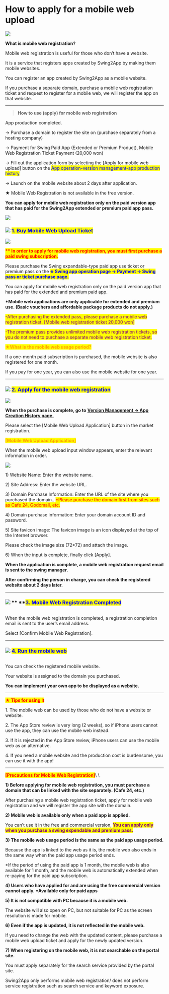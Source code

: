 # How to apply for a mobile web upload

![](https://support.swing2app.com/wp-content/uploads/2021/10/Header-IMG-1.png)

**What is mobile web registration?**

Mobile web registration is useful for those who don’t have a website.

It is a service that registers apps created by Swing2App by making them mobile websites.

You can register an app created by Swing2App as a mobile website.

If you purchase a separate domain, purchase a mobile web registration ticket and request to register for a mobile web, we will register the app on that website.

***

> **How to use (apply) for mobile web registration**

App production completed.

→ Purchase a domain to register the site on (purchase separately from a hosting company)

→ Payment for Swing Paid App (Extended or Premium Product), Mobile Web Registration Ticket Payment (20,000 won)&#x20;

→ Fill out the application form by selecting the \[Apply for mobile web upload] button on the  <mark style="color:blue;">App operation-version management-app production history</mark>

→ Launch on the mobile website about 2 days after application.



★ Mobile Web Registration is not available in the free version.

**You can apply for mobile web registration only on the paid version app that has paid for the Swing2App extended or premium paid app pass.**

![](https://wp.swing2app.co.kr/wp-content/uploads/2019/04/%EC%A4%84%EB%9D%BC%EC%9D%B8.png)

### <mark style="color:blue;"></mark>![](https://wp.swing2app.co.kr/wp-content/uploads/2020/04/%EB%8B%A8%EB%9D%BD1-1.png) <mark style="color:blue;">**1. Buy Mobile Web Upload Ticket**</mark>

![](https://support.swing2app.com/wp-content/uploads/2021/10/IMG1.png)

<mark style="color:red;">**\*\* In order to apply for mobile web registration, you must first purchase a paid swing subscription.**</mark>

Please purchase the Swing expandable-type paid app use ticket or premium pass on the <mark style="color:blue;">**※ Swing app operation page → Payment → Swing pass or ticket purchase page.**</mark>

You can apply for mobile web registration only on the paid version app that has paid for the extended and premium paid app.

&#x20;**\*Mobile web applications are only applicable for extended and premium use. (Basic vouchers and affordable package products do not apply.)**

<mark style="color:purple;">-After purchasing the extended pass, please purchase a mobile web registration ticket. \[Mobile web registration ticket 20,000 won]</mark>

<mark style="color:purple;">-The premium pass provides unlimited mobile web registration tickets, so you do not need to purchase a separate mobile web registration ticket.</mark>

<mark style="color:purple;"></mark>

<mark style="color:orange;">**★What is the mobile web usage period?**</mark>

If a one-month paid subscription is purchased, the mobile website is also registered for one month.

If you pay for one year, you can also use the mobile website for one year.

***

### <mark style="color:blue;"></mark>![](https://wp.swing2app.co.kr/wp-content/uploads/2020/04/%EB%8B%A8%EB%9D%BD1-1.png) <mark style="color:blue;">**2. Apply for the mobile web registration**</mark>

![](https://support.swing2app.com/wp-content/uploads/2021/10/IMG-2-1.png)

**When the purchase is complete, go to** [**Version Management → App Creation History page.**](https://www.swing2app.com/view/app\_work\_history)

Please select the \[Mobile Web Upload Application] button in the market registration.



<mark style="color:orange;">**\[Mobile Web Upload Application]**</mark>

When the mobile web upload input window appears, enter the relevant information in order.

![](https://support.swing2app.com/wp-content/uploads/2021/10/IMG-3-1.png)

1\) Website Name: Enter the website name.

2\) Site Address: Enter the website URL.

3\) Domain Purchase Information: Enter the URL of the site where you purchased the domain.. <mark style="color:red;">\*Please purchase the domain first from sites such as Cafe 24, Godomall, etc.</mark>

4\) Domain purchase information: Enter your domain account ID and password.

5\) Site favicon image: The favicon image is an icon displayed at the top of the Internet browser.

Please check the image size (72\*72) and attach the image.

6\) When the input is complete, finally click \[Apply].

**When the application is complete, a mobile web registration request email is sent to the swing manager.**

**After confirming the person in charge, you can check the registered website about 2 days later.**

***

### ![](https://wp.swing2app.co.kr/wp-content/uploads/2020/04/%EB%8B%A8%EB%9D%BD1-1.png) ** **<mark style="color:blue;">**3. Mobile Web Registration Completed**</mark>

<figure><img src="../../../.gitbook/assets/IMG-4-50h3x1024.png" alt=""><figcaption></figcaption></figure>

When the mobile web registration is completed, a registration completion email is sent to the user’s email address.

Select \[Confirm Mobile Web Registration].

***

### <mark style="color:blue;"></mark>![](https://wp.swing2app.co.kr/wp-content/uploads/2020/04/%EB%8B%A8%EB%9D%BD1-1.png) <mark style="color:blue;">**4. Run the mobile web**</mark>

<figure><img src="../../../.gitbook/assets/IMG-5-473x102b4.png" alt=""><figcaption></figcaption></figure>

You can check the registered mobile website.

Your website is assigned to the domain you purchased.

**You can implement your own app to be displayed as a website.**

****

<mark style="color:red;">**★ Tips for using it**</mark>

1\. The mobile web can be used by those who do not have a website or website.

2\. The App Store review is very long (2 weeks), so if iPhone users cannot use the app, they can use the mobile web instead.

3\. If it is rejected in the App Store review, iPhone users can use the mobile web as an alternative.

4\. If you need a mobile website and the production cost is burdensome, you can use it with the app!

***

<mark style="color:red;">**\[Precautions for Mobile Web Registration]**</mark>\ <mark style="color:red;"></mark>\ <mark style="color:red;"></mark>

**1) Before applying for mobile web registration, you must purchase a domain that can be linked with the site separately. (Cafe 24, etc.)**

After purchasing a mobile web registration ticket, apply for mobile web registration and we will register the app site with the domain.

**2) Mobile web is available only when a paid app is applied.**

You can’t use it in the free and commercial version, <mark style="color:purple;">**You can apply only when you purchase a swing expendable and premium pass.**</mark>

**3) The mobile web usage period is the same as the paid app usage period.**

Because the app is linked to the web as it is, the mobile web also ends in the same way when the paid app usage period ends.

\*If the period of using the paid app is 1 month, the mobile web is also available for 1 month, and the mobile web is automatically extended when re-paying for the paid app subscription.

**4) Users who have applied for and are using the free commercial version cannot apply. \*Available only for paid apps**

**5) It is not compatible with PC because it is a mobile web.**

The website will also open on PC, but not suitable for PC as the screen resolution is made for mobile.

**6) Even if the app is updated, it is not reflected in the mobile web.**

If you need to change the web with the updated content, please purchase a mobile web upload ticket and apply for the newly updated version.

**7) When registering on the mobile web, it is not searchable on the portal site.**

You must apply separately for the search service provided by the portal site.

Swing2App only performs mobile web registration/ does not perform service registration such as search service and keyword exposure.
